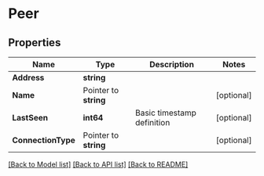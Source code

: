 # Peer

## Properties

Name | Type | Description | Notes
------------ | ------------- | ------------- | -------------
**Address** | **string** |  | 
**Name** | Pointer to **string** |  | [optional] 
**LastSeen** | **int64** | Basic timestamp definition | [optional] 
**ConnectionType** | Pointer to **string** |  | [optional] 

[[Back to Model list]](../README.md#documentation-for-models) [[Back to API list]](../README.md#documentation-for-api-endpoints) [[Back to README]](../README.md)


